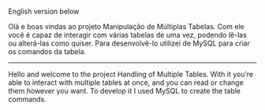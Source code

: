 English version below

Olá e boas vindas ao projeto Manipulação de Múltiplas Tabelas.
Com ele você é capaz de interagir com várias tabelas de uma vez, podendo lê-las ou alterá-las como quiser.
Para desenvolvê-lo utilizei de MySQL para criar os comandos da tabela.

________________________________________________________________________________

Hello and welcome to the project Handling of Multiple Tables.
With it you’re able to interact with multiple tables at once, and you can read or change them however you want.
To develop it I used MySQL to create the table commands.
